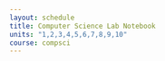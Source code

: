 ```yaml
---
layout: schedule
title: Computer Science Lab Notebook
units: "1,2,3,4,5,6,7,8,9,10"
course: compsci
---
```

